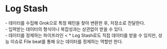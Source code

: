 <h1>Log Stash</h1>
- 데이터를 수집해 Grok으로 특정 패턴을 찾아 변환한 후, 저장소로 전달한다.<br/>
- 입력받는 데이터의 형식이나 복잡성과는 상관없이 받을 수 있다.<br/>
- 데이터를 정제하는 파이프라인 <
* Log Stash로도 직접 데이터를 받을 수 있지만, 성능 이슈로 File beat를 통해 오는 데이터를 정제하는 역할만 한다.
